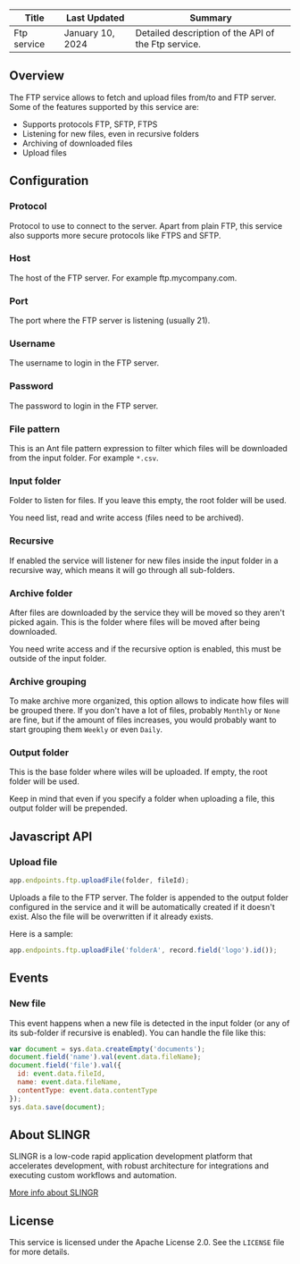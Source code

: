 <table class="table" style="margin-top: 10px">
    <thead>
    <tr>
        <th>Title</th>
        <th>Last Updated</th>
        <th>Summary</th>
    </tr>
    </thead>
    <tbody>
    <tr>
        <td>Ftp service</td>
        <td>January 10, 2024</td>
        <td>Detailed description of the API of the Ftp service.</td>
    </tr>
    </tbody>
</table>

## Overview

The FTP service allows to fetch and upload files from/to and FTP server. Some of the features
supported by this service are:

- Supports protocols FTP, SFTP, FTPS
- Listening for new files, even in recursive folders
- Archiving of downloaded files
- Upload files

## Configuration

### Protocol

Protocol to use to connect to the server. Apart from plain FTP, this service also supports
more secure protocols like FTPS and SFTP.

### Host

The host of the FTP server. For example ftp.mycompany.com.

### Port

The port where the FTP server is listening (usually 21).

### Username

The username to login in the FTP server.

### Password

The password to login in the FTP server.

### File pattern

This is an Ant file pattern expression to filter which files will be downloaded from the input
folder. For example `*.csv`.

### Input folder

Folder to listen for files. If you leave this empty, the root folder will be used.

You need list, read and write access (files need to be archived).

### Recursive

If enabled the service will listener for new files inside the input folder in a recursive way,
which means it will go through all sub-folders.

### Archive folder

After files are downloaded by the service they will be moved so they aren't picked again. This
is the folder where files will be moved after being downloaded.

You need write access and if the recursive option is enabled, this must be outside of the input
folder.

### Archive grouping

To make archive more organized, this option allows to indicate how files will be grouped there.
If you don't have a lot of files, probably `Monthly` or `None` are fine, but if the amount of
files increases, you would probably want to start grouping them `Weekly` or even `Daily`.

### Output folder

This is the base folder where wiles will be uploaded. If empty, the root folder will be used.

Keep in mind that even if you specify a folder when uploading a file, this output folder will
be prepended.

## Javascript API

### Upload file

```js
app.endpoints.ftp.uploadFile(folder, fileId);
```

Uploads a file to the FTP server. The folder is appended to the output folder configured in the
service and it will be automatically created if it doesn't exist. Also the file will be overwritten
if it already exists.

Here is a sample:
 
```js
app.endpoints.ftp.uploadFile('folderA', record.field('logo').id());
```

## Events

### New file

This event happens when a new file is detected in the input folder (or any of its sub-folder if
recursive is enabled). You can handle the file like this:

```js
var document = sys.data.createEmpty('documents');
document.field('name').val(event.data.fileName);
document.field('file').val({
  id: event.data.fileId, 
  name: event.data.fileName,
  contentType: event.data.contentType
});
sys.data.save(document);
```



## About SLINGR

SLINGR is a low-code rapid application development platform that accelerates development, with robust architecture for integrations and executing custom workflows and automation.

[More info about SLINGR](https://slingr.io)

## License

This service is licensed under the Apache License 2.0. See the `LICENSE` file for more details.
